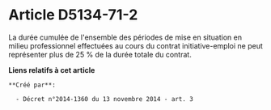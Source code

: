 # Article D5134-71-2

La durée cumulée de l'ensemble des périodes de mise en situation en milieu professionnel effectuées au cours du contrat
initiative-emploi ne peut représenter plus de 25 % de la durée totale du contrat.

**Liens relatifs à cet article**

	**Créé par**:

	  - Décret n°2014-1360 du 13 novembre 2014 - art. 3

